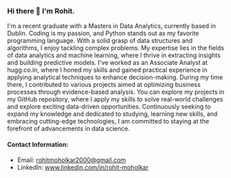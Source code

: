 ### Hi there 👋 I'm Rohit. 

I'm a recent graduate with a Masters in Data Analytics, currently based in Dublin. Coding is my passion, and Python stands out as my favorite programming language. With a solid grasp of data structures and algorithms, I enjoy tackling complex problems. My expertise lies in the fields of data analytics and machine learning, where I thrive in extracting insights and building predictive models. I've worked as an Associate Analyst at hugg.co.in, where I honed my skills and gained practical experience in applying analytical techniques to enhance decision-making. During my time there, I contributed to various projects aimed at optimizing business processes through evidence-based analysis. You can explore my projects in my GitHub repository, where I apply my skills to solve real-world challenges and explore exciting data-driven opportunities. Continuously seeking to expand my knowledge and dedicated to studying, learning new skills, and embracing cutting-edge technologies, I am committed to staying at the forefront of advancements in data science.  

#### Contact Information:

- Email: rohitmoholkar2000@gmail.com 
- LinkedIn: www.linkedin.com/in/rohit-moholkar 
